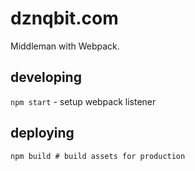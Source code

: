 # dznqbit.com 

Middleman with Webpack.

## developing

`npm start` - setup webpack listener

## deploying

```
npm build # build assets for production
```

